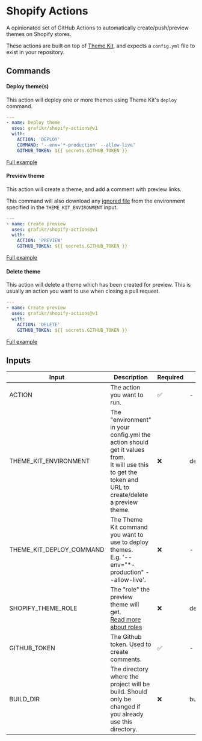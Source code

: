 # Shopify Actions

A opinionated set of GitHub Actions to automatically create/push/preview themes on Shopify stores.

These actions are built on top of [Theme Kit](https://shopify.dev/themes/tools/theme-kit), and expects a `config.yml` file to exist in your repository.

## Commands

#### Deploy theme(s)

This action will deploy one or more themes using Theme Kit's `deploy` command.

```yaml
---
- name: Deploy theme
  uses: grafikr/shopify-actions@v1
  with:
    ACTION: 'DEPLOY'
    COMMAND: "--env='*-production' --allow-live"
    GITHUB_TOKEN: ${{ secrets.GITHUB_TOKEN }}
```

[Full example](./examples/deploy.yml)

#### Preview theme

This action will create a theme, and add a comment with preview links.

This command will also download any [ignored file](https://shopify.dev/themes/tools/theme-kit/configuration-reference#ignore-patterns]) from the environment specified in the `THEME_KIT_ENVIRONMENT` input.

```yaml
---
- name: Create preview
  uses: grafikr/shopify-actions@v1
  with:
    ACTION: 'PREVIEW'
    GITHUB_TOKEN: ${{ secrets.GITHUB_TOKEN }}
```

[Full example](./examples/preview.yml)

#### Delete theme

This action will delete a theme which has been created for preview. This is usually an action you want to use when closing a pull request.

```yaml
---
- name: Create preview
  uses: grafikr/shopify-actions@v1
  with:
    ACTION: 'DELETE'
    GITHUB_TOKEN: ${{ secrets.GITHUB_TOKEN }}
```

[Full example](./examples/delete.yml)

## Inputs

| Input                    | Description                                                                                                                                                | Required           | Default     |
| ------------------------ | ---------------------------------------------------------------------------------------------------------------------------------------------------------- | ------------------ | ----------- |
| ACTION                   | The action you want to run.                                                                                                                                | :white_check_mark: | -           |
| THEME_KIT_ENVIRONMENT    | The "environment" in your config.yml the action should get it values from.<br/>It will use this to get the token and URL to create/delete a preview theme. | :x:                | development |
| THEME_KIT_DEPLOY_COMMAND | The Theme Kit command you want to use to deploy themes.<br/>E.g. '--env="\*-production" --allow-live'.                                                     | :x:                | -           |
| SHOPIFY_THEME_ROLE       | The "role" the preview theme will get.<br/>[Read more about roles](https://shopify.dev/api/admin-rest/2021-10/resources/theme#resource-object)             | :x:                | development |
| GITHUB_TOKEN             | The Github token. Used to create comments.                                                                                                                 | :white_check_mark: | -           |
| BUILD_DIR                | The directory where the project will be build. Should only be changed if you already use this directory.                                                   | :x:                | build       |
